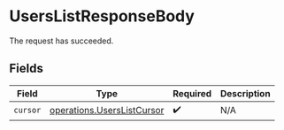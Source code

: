 # UsersListResponseBody

The request has succeeded.


## Fields

| Field                                                                    | Type                                                                     | Required                                                                 | Description                                                              |
| ------------------------------------------------------------------------ | ------------------------------------------------------------------------ | ------------------------------------------------------------------------ | ------------------------------------------------------------------------ |
| `cursor`                                                                 | [operations.UsersListCursor](../../models/operations/userslistcursor.md) | :heavy_check_mark:                                                       | N/A                                                                      |
